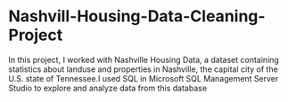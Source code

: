 # Nashvill-Housing-Data-Cleaning-Project
In this project, I worked with Nashville Housing Data, a dataset containing statistics about landuse and properties in Nashville, the capital city of the U.S. state of Tennessee.I used SQL in Microsoft SQL Management Server Studio to explore and analyze data from this database
